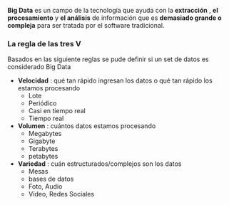 **Big Data** es un campo de la tecnología que ayuda con la **extracción** , **el procesamiento** y **el análisis** de información que es **demasiado grande o compleja** para ser tratada por el software tradicional.

### La regla de las tres V

Basados en las siguiente reglas se pude definir si un set de datos es considerado Big Data
-   **Velocidad** : qué tan rápido ingresan los datos o qué tan rápido los estamos procesando
    -   Lote
    -   Periódico
    -   Casi en tiempo real
    -   Tiempo real
-   **Volumen** : cuántos datos estamos procesando
    -   Megabytes
    -   Gigabyte
    -   Terabytes
    -   petabytes
-   **Variedad** : cuán estructurados/complejos son los datos
    -   Mesas
    -   bases de datos
    -   Foto, Audio
    -   Vídeo, Redes Sociales
